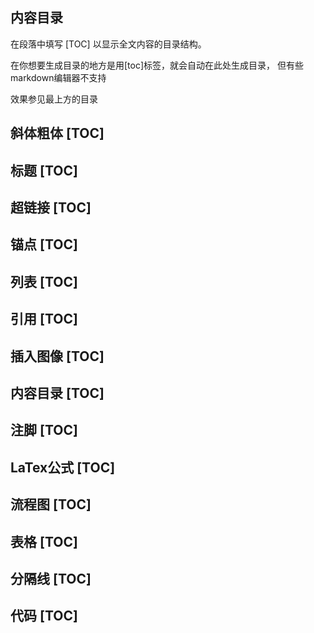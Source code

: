 ## 内容目录

在段落中填写 [TOC] 以显示全文内容的目录结构。

在你想要生成目录的地方是用[toc]标签，就会自动在此处生成目录，
但有些markdown编辑器不支持

效果参见最上方的目录


## 斜体粗体 [TOC]
## 标题 [TOC]
## 超链接 [TOC]
## 锚点 [TOC]
## 列表 [TOC]
## 引用 [TOC]
## 插入图像 [TOC]
## 内容目录 [TOC]
## 注脚 [TOC]
## LaTex公式 [TOC]
## 流程图 [TOC]
## 表格 [TOC]
## 分隔线 [TOC]
## 代码 [TOC]
